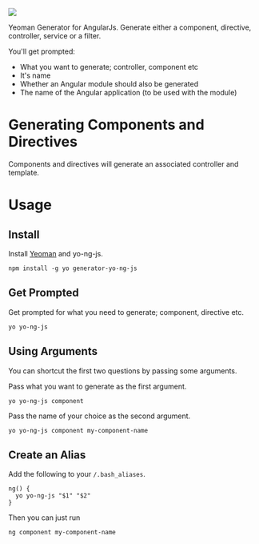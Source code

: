 ![](https://media.giphy.com/media/woOxBpJ5FcndK/giphy.gif)

Yeoman Generator for AngularJs. Generate either a component, directive, controller, service or a filter.

You'll get prompted:

- What you want to generate; controller, component etc
- It's name
- Whether an Angular module should also be generated
- The name of the Angular application (to be used with the module)

# Generating Components and Directives

Components and directives will generate an associated controller and template.

# Usage

## Install

Install [Yeoman](http://yeoman.io/) and yo-ng-js.

```
npm install -g yo generator-yo-ng-js
```

## Get Prompted

Get prompted for what you need to generate; component, directive etc.

```
yo yo-ng-js
```

## Using Arguments

You can shortcut the first two questions by passing some arguments.

Pass what you want to generate as the first argument.

```
yo yo-ng-js component
```

Pass the name of your choice as the second argument.

```
yo yo-ng-js component my-component-name
```

## Create an Alias

Add the following to your `/.bash_aliases`.

```
ng() {
  yo yo-ng-js "$1" "$2"
}
```

Then you can just run

```
ng component my-component-name
```
